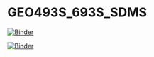 # GEO493S_693S_SDMS
[![Binder](https://mybinder.org/badge_logo.svg)](https://mybinder.org/v2/gh/salapayca/GEO493S_693S_SDMS/master)

[![Binder](https://mybinder.org/badge_logo.svg)](https://mybinder.org/v2/gh/salapayca/GEO493S_693S_SDMS/HEAD)

